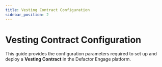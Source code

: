 ```yaml
---
title: Vesting Contract Configuration
sidebar_position: 2
---
```


# Vesting Contract Configuration

This guide provides the configuration parameters required to set up and deploy a **Vesting Contract** in the Defactor Engage platform.